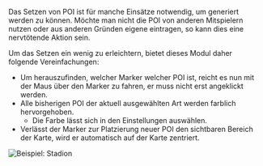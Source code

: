 Das Setzen von POI ist für manche Einsätze notwendig, um generiert werden zu können.
Möchte man nicht die POI von anderen Mitspielern nutzen oder aus anderen Gründen eigene eintragen,
 so kann dies eine nervtötende Aktion sein.

Um das Setzen ein wenig zu erleichtern, bietet dieses Modul daher folgende Vereinfachungen:

* Um herauszufinden, welcher Marker welcher POI ist, reicht es nun mit der Maus über den Marker zu fahren,
  er muss nicht erst angeklickt werden.
* Alle bisherigen POI der aktuell ausgewählten Art werden farblich hervorgehoben.
    * Die Farbe lässt sich in den Einstellungen auswählen.
* Verlässt der Marker zur Platzierung neuer POI den sichtbaren Bereich der Karte, wird er automatisch auf der Karte zentriert.

![Beispiel: Stadion](./poi.png)
